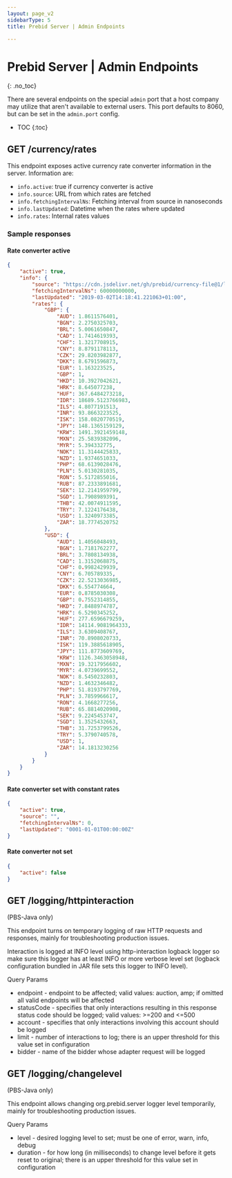 ```yaml
---
layout: page_v2
sidebarType: 5
title: Prebid Server | Admin Endpoints

---
```


# Prebid Server | Admin Endpoints
{: .no_toc}

There are several endpoints on the special `admin` port that a host company may utilize that aren't available to external users. This port defaults to 8060, but can be set in the `admin.port` config.

* TOC
{:toc}

## GET /currency/rates

This endpoint exposes active currency rate converter information in the server.
Information are:

* `info.active`: true if currency converter is active
* `info.source`: URL from which rates are fetched
* `info.fetchingIntervalNs`: Fetching interval from source in nanoseconds
* `info.lastUpdated`: Datetime when the rates where updated
* `info.rates`: Internal rates values

### Sample responses

#### Rate converter active

```json
{
    "active": true,
    "info": {
        "source": "https://cdn.jsdelivr.net/gh/prebid/currency-file@1/latest.json",
        "fetchingIntervalNs": 60000000000,
        "lastUpdated": "2019-03-02T14:18:41.221063+01:00",
        "rates": {
            "GBP": {
                "AUD": 1.8611576401,
                "BGN": 2.2750325703,
                "BRL": 5.0061650847,
                "CAD": 1.7414619393,
                "CHF": 1.3217708915,
                "CNY": 8.8791178113,
                "CZK": 29.8203982877,
                "DKK": 8.6791596873,
                "EUR": 1.163223525,
                "GBP": 1,
                "HKD": 10.3927042621,
                "HRK": 8.645077238,
                "HUF": 367.6484273218,
                "IDR": 18689.5123766983,
                "ILS": 4.8077191513,
                "INR": 93.8663223525,
                "ISK": 158.0820770519,
                "JPY": 148.1365159129,
                "KRW": 1491.3921459148,
                "MXN": 25.5839382096,
                "MYR": 5.394332775,
                "NOK": 11.3144425833,
                "NZD": 1.9374651033,
                "PHP": 68.6139028476,
                "PLN": 5.0130281035,
                "RON": 5.5172855016,
                "RUB": 87.2333891681,
                "SEK": 12.2141959799,
                "SGD": 1.7908989391,
                "THB": 42.0074911595,
                "TRY": 7.1224176438,
                "USD": 1.3240973385,
                "ZAR": 18.7774520752
            },
            "USD": {
                "AUD": 1.4056048493,
                "BGN": 1.7181762277,
                "BRL": 3.7808134938,
                "CAD": 1.3152068875,
                "CHF": 0.9982429939,
                "CNY": 6.705789335,
                "CZK": 22.5213036985,
                "DKK": 6.554774664,
                "EUR": 0.8785030308,
                "GBP": 0.7552314855,
                "HKD": 7.8488974787,
                "HRK": 6.5290345252,
                "HUF": 277.6596679259,
                "IDR": 14114.9081964333,
                "ILS": 3.6309408767,
                "INR": 70.8908020733,
                "ISK": 119.3885618905,
                "JPY": 111.8773609769,
                "KRW": 1126.3463058948,
                "MXN": 19.3217956602,
                "MYR": 4.0739699552,
                "NOK": 8.5450232803,
                "NZD": 1.4632346482,
                "PHP": 51.8193797769,
                "PLN": 3.7859966617,
                "RON": 4.1668277256,
                "RUB": 65.8814020908,
                "SEK": 9.2245453747,
                "SGD": 1.3525432663,
                "THB": 31.7253799526,
                "TRY": 5.3790740578,
                "USD": 1,
                "ZAR": 14.1813230256
            }
        }
    }
}
```

#### Rate converter set with constant rates

```json
{
    "active": true,
    "source": "",
    "fetchingIntervalNs": 0,
    "lastUpdated": "0001-01-01T00:00:00Z"
}
```

#### Rate converter not set

```json
{
    "active": false
}
```

## GET /logging/httpinteraction

(PBS-Java only)
 
This endpoint turns on temporary logging of raw HTTP requests and responses, mainly for troubleshooting production issues.

Interaction is logged at INFO level using http-interaction logback logger so make sure this logger has at least INFO or more verbose level set (logback configuration bundled in JAR file sets this logger to INFO level).

Query Params

* endpoint - endpoint to be affected; valid values: auction, amp; if omitted all valid endpoints will be affected
* statusCode - specifies that only interactions resulting in this response status code should be logged; valid values: >=200 and <=500
* account - specifies that only interactions involving this account should be logged
* limit - number of interactions to log; there is an upper threshold for this value set in configuration
* bidder - name of the bidder whose adapter request will be logged

## GET /logging/changelevel

(PBS-Java only)

This endpoint allows changing org.prebid.server logger level temporarily, mainly for troubleshooting production issues.

Query Params

* level - desired logging level to set; must be one of error, warn, info, debug
* duration - for how long (in milliseconds) to change level before it gets reset to original; there is an upper threshold for this value set in configuration
